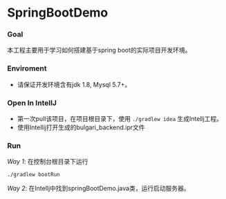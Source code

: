 SpringBootDemo
==============

### Goal
  本工程主要用于学习如何搭建基于spring boot的实际项目开发环境。

### Enviroment
  * 请保证开发环境含有jdk 1.8, Mysql 5.7+。
  
### Open In IntellJ
  *  第一次pull该项目，在项目根目录下，使用
    ```
    ./gradlew idea
    ```
    生成Intellj工程。
  * 使用Intellij打开生成的bulgari_backend.ipr文件

### Run
  _Way 1_: 在控制台根目录下运行
```
./gradlew bootRun
```  
  _Way 2_: 在Intellj中找到springBootDemo.java类，运行启动服务器。
